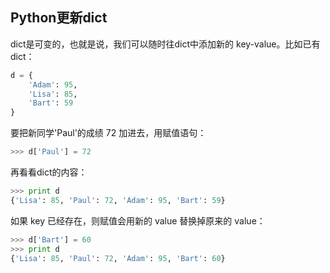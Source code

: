 ## Python更新dict ##

dict是可变的，也就是说，我们可以随时往dict中添加新的 key-value。比如已有dict：

```python
d = {
    'Adam': 95,
    'Lisa': 85,
    'Bart': 59
}
```

要把新同学'Paul'的成绩 72 加进去，用赋值语句：

```python
>>> d['Paul'] = 72
```

再看看dict的内容：

```python
>>> print d
{'Lisa': 85, 'Paul': 72, 'Adam': 95, 'Bart': 59}
```

如果 key 已经存在，则赋值会用新的 value 替换掉原来的 value：

```python
>>> d['Bart'] = 60
>>> print d
{'Lisa': 85, 'Paul': 72, 'Adam': 95, 'Bart': 60}
```